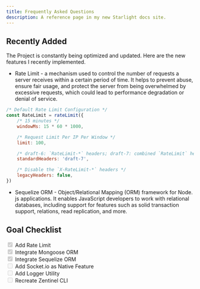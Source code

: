 ```yaml
---
title: Frequently Asked Questions
description: A reference page in my new Starlight docs site.
---
```


## Recently Added
The Project is constantly being optimized and updated. Here are the new features I recently implemented.
- Rate Limit - a mechanism used to control the number of requests a server receives within a certain period of time. It helps to prevent abuse, ensure fair usage, and protect the server from being overwhelmed by excessive requests, which could lead to performance degradation or denial of service.
```js
/* Default Rate Limit Configuration */
const RateLimit = rateLimit({
    /* 15 minutes */
	windowMs: 15 * 60 * 1000, 

    /* Request Limit Per IP Per Window */
	limit: 100, 

    /* draft-6: `RateLimit-*` headers; draft-7: combined `RateLimit` header */
	standardHeaders: 'draft-7',

    /* Disable the `X-RateLimit-*` headers */
	legacyHeaders: false, 
})
```
- Sequelize ORM - Object/Relational Mapping (ORM) framework for Node. js applications. It enables JavaScript developers to work with relational databases, including support for features such as solid transaction support, relations, read replication, and more.

## Goal Checklist
<input type="checkbox" checked disabled> Add Rate Limit <br>
<input type="checkbox" checked disabled> Integrate Mongoose ORM <br>
<input type="checkbox" checked disabled> Integrate Sequelize ORM <br>
<input type="checkbox" disabled> Add Socket.io as Native Feature <br>
<input type="checkbox" disabled> Add Logger Utility <br>
<input type="checkbox" disabled> Recreate Zentinel CLI <br>